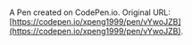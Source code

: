 # 

A Pen created on CodePen.io. Original URL: [https://codepen.io/xpeng1999/pen/vYwoJZB](https://codepen.io/xpeng1999/pen/vYwoJZB).

